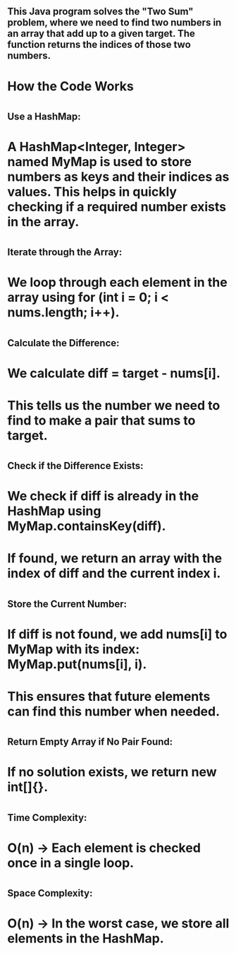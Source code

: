 ## This Java program solves the "Two Sum" problem, where we need to find two numbers in an array that add up to a given target. The function returns the indices of those two numbers.

#

# How the Code Works

#

## Use a HashMap:

# A HashMap<Integer, Integer> named MyMap is used to store numbers as keys and their indices as values. This helps in quickly checking if a required number exists in the array.

#

## Iterate through the Array:

# We loop through each element in the array using for (int i = 0; i < nums.length; i++).

#

## Calculate the Difference:

# We calculate diff = target - nums[i].

# This tells us the number we need to find to make a pair that sums to target.

#

## Check if the Difference Exists:

# We check if diff is already in the HashMap using MyMap.containsKey(diff).

# If found, we return an array with the index of diff and the current index i.

#

## Store the Current Number:

# If diff is not found, we add nums[i] to MyMap with its index: MyMap.put(nums[i], i).

# This ensures that future elements can find this number when needed.

#

## Return Empty Array if No Pair Found:

# If no solution exists, we return new int[]{}.

#

## Time Complexity:

# O(n) → Each element is checked once in a single loop.

#

## Space Complexity:

# O(n) → In the worst case, we store all elements in the HashMap.
